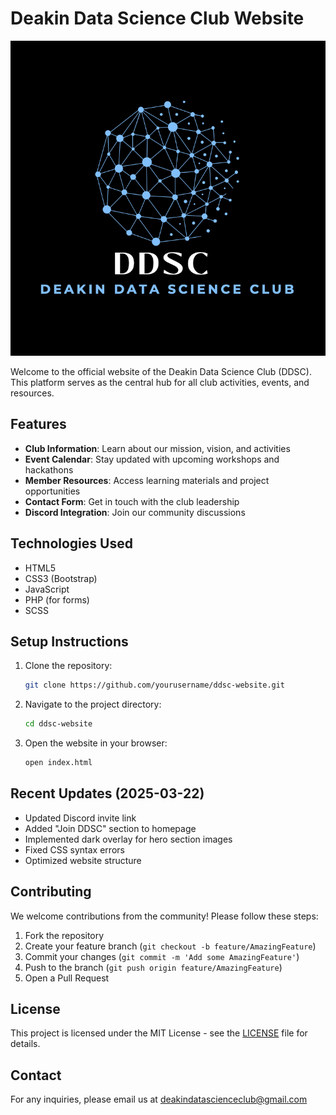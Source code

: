 # Deakin Data Science Club Website

![DDSC Logo](assets/img/ddsc-logo.png)

Welcome to the official website of the Deakin Data Science Club (DDSC). This platform serves as the central hub for all club activities, events, and resources.

## Features

- **Club Information**: Learn about our mission, vision, and activities
- **Event Calendar**: Stay updated with upcoming workshops and hackathons
- **Member Resources**: Access learning materials and project opportunities
- **Contact Form**: Get in touch with the club leadership
- **Discord Integration**: Join our community discussions

## Technologies Used

- HTML5
- CSS3 (Bootstrap)
- JavaScript
- PHP (for forms)
- SCSS

## Setup Instructions

1. Clone the repository:
   ```bash
   git clone https://github.com/yourusername/ddsc-website.git
   ```

2. Navigate to the project directory:
   ```bash
   cd ddsc-website
   ```

3. Open the website in your browser:
   ```bash
   open index.html
   ```

## Recent Updates (2025-03-22)

- Updated Discord invite link
- Added "Join DDSC" section to homepage
- Implemented dark overlay for hero section images
- Fixed CSS syntax errors
- Optimized website structure

## Contributing

We welcome contributions from the community! Please follow these steps:

1. Fork the repository
2. Create your feature branch (`git checkout -b feature/AmazingFeature`)
3. Commit your changes (`git commit -m 'Add some AmazingFeature'`)
4. Push to the branch (`git push origin feature/AmazingFeature`)
5. Open a Pull Request

## License

This project is licensed under the MIT License - see the [LICENSE](LICENSE) file for details.

## Contact

For any inquiries, please email us at deakindatascienceclub@gmail.com
